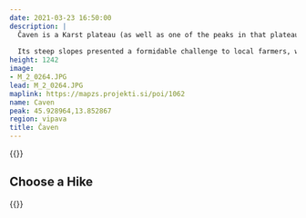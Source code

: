 ```yaml
---
date: 2021-03-23 16:50:00
description: |
  Čaven is a Karst plateau (as well as one of the peaks in that plateau) high above Vipava valley north-west of Ajdovščina. 
  
  Its steep slopes presented a formidable challenge to local farmers, who created a web of footpaths, dirt trails, and narrow dirt roads to reach high-lying meadows and forests. You can walk along those paths to get to *Koča na Čavnu* (Čaven mountain hut) from Predmeja, Vrtovin, Stomaž, Kamnje, or Lokavec.
height: 1242
image:
- M_2_0264.JPG
lead: M_2_0264.JPG
maplink: https://mapzs.projekti.si/poi/1062
name: Caven
peak: 45.928964,13.852867
region: vipava
title: Čaven
---
```

{{<hike-details description="yes">}}

## Choose a Hike

{{<multipath-hike-list>}}
